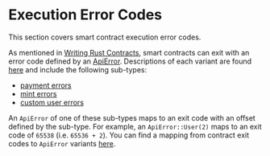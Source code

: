 # Execution Error Codes

This section covers smart contract execution error codes.

As mentioned in [Writing Rust Contracts](../dapp-dev-guide/writing-contracts/writing-rust-contracts.html#using-error-codes), smart contracts can exit with an error code defined by an [ApiError](https://docs.rs/casper-types/latest/casper_types/enum.ApiError.html). Descriptions of each variant are found [here](https://docs.rs/casper-types/latest/casper_types/enum.ApiError.html#variants) and include the following sub-types:

-   [payment errors](https://docs.rs/casper-types/latest/casper_types/enum.ApiError.html#variant.HandlePayment)
-   [mint errors](https://docs.rs/casper-types/latest/casper_types/enum.ApiError.html#variant.Mint)
-   [custom user errors](https://docs.rs/casper-types/latest/casper_types/enum.ApiError.html#variant.User)

An `ApiError` of one of these sub-types maps to an exit code with an offset defined by the sub-type. For example, an `ApiError::User(2)` maps to an exit code of `65538` (i.e. `65536 + 2`). You can find a mapping from contract exit codes to `ApiError` variants [here](https://docs.rs/casper-types/latest/casper_types/enum.ApiError.html#mappings).
